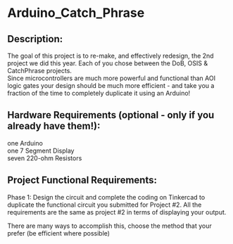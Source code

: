 # Arduino_Catch_Phrase
## Description:
The goal of this project is to re-make, and effectively redesign, the 2nd project we did this year.  Each of you chose between the DoB, OSIS & CatchPhrase projects.  
Since microcontrollers are much more powerful and functional than AOI logic gates your design should be much more efficient -
and take you a fraction of the time to completely duplicate it using an Arduino!

## Hardware Requirements (optional - only if you already have them!):
one Arduino <br>
one 7 Segment Display <br>
seven 220-ohm Resistors

## Project Functional Requirements:
Phase 1: Design the circuit and complete the coding on Tinkercad to duplicate the functional circuit you submitted for Project #2.  All the requirements are the same as project #2 in terms of displaying your output.

There are many ways to accomplish this, choose the method that your prefer (be efficient where possible)
